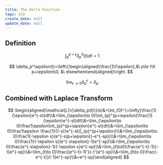 ```yaml
---
title: The Delta Function
tags: SCU
create_date: null
update_date: null
---
```


## Definition

$$
\int_p^{p+\epsilon}\delta_p^\delta(t)dt=1
$$

$$
\delta_p^\epsilon(t)=\left\{\begin{aligned}\frac{1}{\epsilon},&\ p\le t\lt p+\epsilon\\0, &\ elsewhere\end{aligned}\right.
$$

$$
\lim_{\epsilon\to 0}\delta_p^\epsilon=\delta_p
$$

## Combined with Laplace Transform

$$
\begin{aligned}\mathcal{L}\{\delta_p(t)\}(s)&=\int_{0}^{+\infty}\frac{1}{\epsilon}e^{-st}dt\\&=\lim_{\epsilon\to 0}\int_{p}^{p+\epsilon}\frac{1}{\epsilon}e^{-st}dt\\&=\lim_{\epsilon\to 0}\frac1\epsilon\int_{p}^{p+\epsilon}e^{-st}dt\\&=\lim_{\epsilon\to 0}\frac1\epsilon \frac{1}{(-s)}e^{-st}|_{p}^{p+\epsilon}\\&=\lim_{\epsilon\to 0}\frac1{-\epsilon s}(e^{-s(p+\epsilon)}-e^{-sp})\\&=\lim_{\epsilon\to 0}\frac{1}{-\epsilon s}(e^{-s\epsilon}-1)e^{-sp}\\&=\lim_{\epsilon\to 0}\frac{e^{-s\epsilon}-1}{-\epsilon s}e^{-sp}\\&=\lim_{t\to0}\frac{e^{-t}-1}{-t}e^{-sp}\\&=\lim_{t\to 0}\frac{(e^{-t}-1)'}{-t'}e^{-sp}\\&=\lim_{t\to 0}\frac{-e^{-t}}{-1}e^{-sp}\\&=e^{-sp}\end{aligned}
$$
